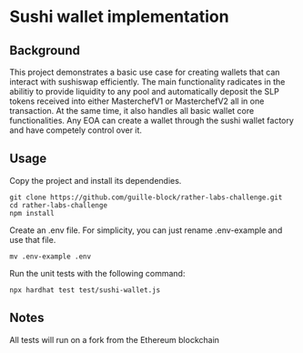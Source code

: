 # Sushi wallet implementation

## Background
This project demonstrates a basic use case for creating wallets that can interact with sushiswap efficiently. The main functionality radicates in the abilitiy to provide liquidity to any pool and automatically deposit the SLP tokens received into either MasterchefV1 or MasterchefV2 all in one transaction. At the same time, it also handles all basic wallet core functionalities. Any EOA can create a wallet through the sushi wallet factory and have competely control over it.

## Usage

Copy the project and install its dependendies.

```
git clone https://github.com/guille-block/rather-labs-challenge.git
cd rather-labs-challenge
npm install
```

Create an .env file. For simplicity, you can just rename .env-example and use that file.

```
mv .env-example .env
```

Run the unit tests with the following command:

```
npx hardhat test test/sushi-wallet.js
```

## Notes

All tests will run on a fork from the Ethereum blockchain
